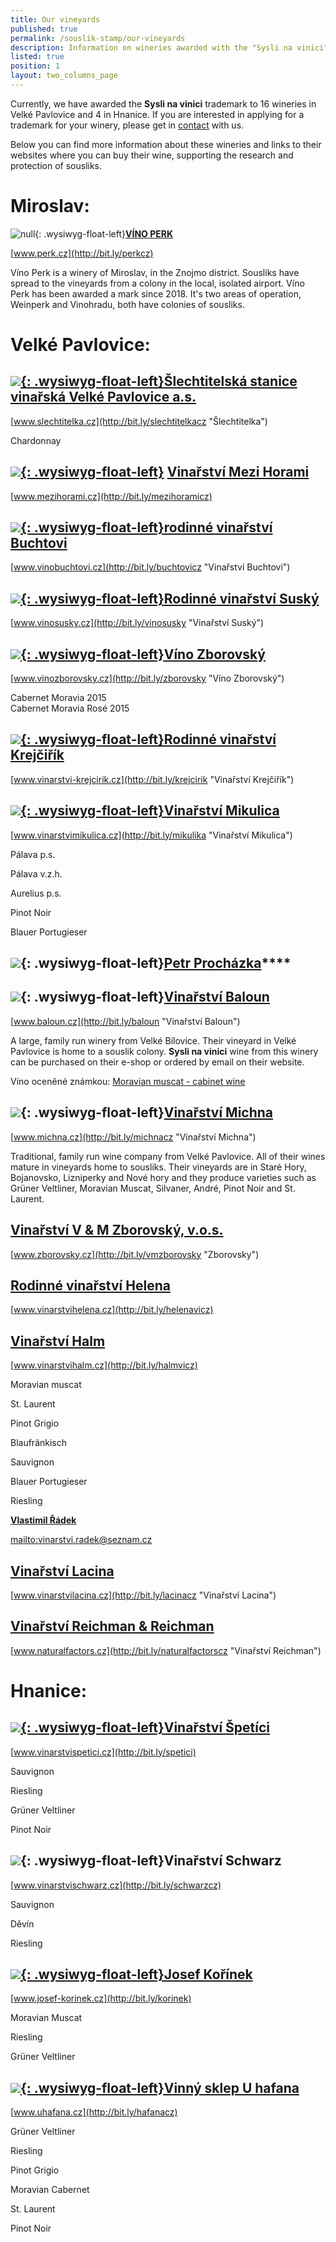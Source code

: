 ```yaml
---
title: Our vineyards
published: true
permalink: /souslik-stamp/our-vineyards
description: Information on wineries awarded with the "Sysli na vinici" trademark
listed: true
position: 1
layout: two_columns_page
---
```

Currently, we have awarded the **Sysli na vinici** trademark to 16 wineries in Velké Pavlovice and 4 in Hnanice. If you are interested in applying for a trademark for your winery, please get in [contact](/about-us/contacts) with us.

Below you can find more information about these wineries and links to their websites where you can buy their wine, supporting the research and protection of sousliks.

# Miroslav:

![null](/media/img_0917_m.jpg){: .wysiwyg-float-left}[**VÍNO PERK**](http://bit.ly/perkcz)

[www.perk.cz](http://bit.ly/perkcz)

Víno Perk is a winery of Miroslav, in the Znojmo district. Sousliks have spread to the vineyards from a colony in the local, isolated airport. Víno Perk has been awarded a mark since 2018. It's two areas of operation, Weinperk and Vinohradu, both have colonies of sousliks.

<div class="clearfix"></div>

# Velké Pavlovice:

## [![](/media/IMG_2970_slechtitelka.jpg){: .wysiwyg-float-left}**Šlechtitelská stanice vinařská Velké Pavlovice a.s.**](http://bit.ly/slechtitelkacz "Šlechtitelka")

[www.slechtitelka.cz](http://bit.ly/slechtitelkacz "Šlechtitelka")

Chardonnay

<div class="clearfix"></div>

## [![](/media/IMG_2973_300.jpg){: .wysiwyg-float-left}](http://bit.ly/mezihoramicz "Vinařství Mezi Horami") [Vinařství Mezi Horami](http://bit.ly/mezihoramicz)

[www.mezihorami.cz](http://bit.ly/mezihoramicz)

<div class="clearfix"></div>

## [![](/media/IMG_2981_buchtovi.jpg){: .wysiwyg-float-left}**rodinné vinařství Buchtovi**](http://bit.ly/buchtovicz "Vinařství Buchtovi")

[www.vinobuchtovi.cz](http://bit.ly/buchtovicz "Vinařství Buchtovi")

<div class="clearfix"></div>

## [![](/media/IMG_2986.jpg){: .wysiwyg-float-left}**Rodinné vinařství Suský**](http://bit.ly/vinosusky "Vinařství Suský")

[www.vinosusky.cz](http://bit.ly/vinosusky "Vinařství Suský")

<div class="clearfix"></div>

## [![](/media/IMG_2995_lzborovsky_300.jpg){: .wysiwyg-float-left}**Víno Zborovský**](http://bit.ly/zborovsky "Víno Zborovský")

[www.vinozborovsky.cz](http://bit.ly/zborovsky "Víno Zborovský")

Cabernet Moravia 2015\
Cabernet Moravia Rosé 2015

<div class="clearfix"></div>

## [![](/media/IMG_3007_krejcirik_a_300.jpg){: .wysiwyg-float-left}**Rodinné vinařství Krejčiřík**](http://bit.ly/krejcirik "Vinařství Krejčiřík")

[www.vinarstvi-krejcirik.cz](http://bit.ly/krejcirik "Vinařství Krejčiřík")

<div class="clearfix"></div>

## [![](/media/VP_Mikulica_IMGP9275_300.jpg){: .wysiwyg-float-left}**Vinařství Mikulica**](http://bit.ly/mikulika "Vinařství Mikulica")

[www.vinarstvimikulica.cz](http://bit.ly/mikulika "Vinařství Mikulica")

Pálava p.s.

Pálava v.z.h.

Aurelius p.s.

Pinot Noir

Blauer Portugieser

<div class="clearfix"></div>

## ![](/media/IMG_3020.jpg){: .wysiwyg-float-left}[**Petr Procházka**](/souslik-stamp/our-wineries)****

<div class="clearfix"></div>

## ![](/media/img_3016_baloun_02_300.jpg){: .wysiwyg-float-left}[**Vinařství Baloun**](http://bit.ly/baloun "Vinařství Baloun")

[www.baloun.cz](http://bit.ly/baloun "Vinařství Baloun")

A large, family run winery from Velké Bílovice. Their vineyard in Velké Pavlovice is home to a souslik colony. **Sysli na vinici** wine from this winery can be purchased on their e-shop or ordered by email on their website.

Víno oceněné známkou: [Moravian muscat - cabinet wine](http://www.baloun.cz/Galerie-vin/Bila-vina/2013-(3)/Muskat-Moravsky.aspx)

<div class="clearfix"></div>

## ![](/media/michna_300.jpg){: .wysiwyg-float-left}[Vinařství Michna](http://www.michna.cz)

[www.michna.cz](http://bit.ly/michnacz "Vinařství Michna")

Traditional, family run wine company from Velké Pavlovice. All of their wines mature in vineyards home to sousliks. Their vineyards are in Staré Hory, Bojanovsko, Lizniperky and Nové hory and they produce varieties such as Grüner Veltliner, Moravian Muscat, Silvaner, André, Pinot Noir and St. Laurent.

<div class="clearfix"></div>

## [**Vinařství V & M Zborovský, v.o.s.**](http://bit.ly/vmzborovsky "Zborovsky")

[www.zborovsky.cz](http://bit.ly/vmzborovsky "Zborovsky")

<div class="clearfix"></div>

## [**Rodinné vinařství Helena**](http://bit.ly/helenavicz)

[www.vinarstvihelena.cz](http://bit.ly/helenavicz)

<div class="clearfix"></div>

## [**Vinařství Halm**](http://www.vinarstvihalm.cz)

[www.vinarstvihalm.cz](http://bit.ly/halmvicz)

Moravian muscat

St. Laurent

Pinot Grigio

Blaufränkisch

Sauvignon

Blauer Portugieser

Riesling

****[**Vlastimil Řádek**](mailto:vinarstvi.radek@seznam.cz)****

<mailto:vinarstvi.radek@seznam.cz>

<div class="clearfix"></div>

## [**Vinařství Lacina**](http://www.vinarstvilacina.cz "Vinařství Lacina")

[www.vinarstvilacina.cz](http://bit.ly/lacinacz "Vinařství Lacina")

<div class="clearfix"></div>

## [**Vinařství Reichman & Reichman**](http://www.naturalfactors.cz "Vinařství Reichman")

[www.naturalfactors.cz](http://bit.ly/naturalfactorscz "Vinařství Reichman")

<div class="clearfix"></div>

# Hnanice:

## [![](/media/IMG_6105_300.JPG){: .wysiwyg-float-left}**Vinařství Špetíci**](http://www.vinarstvispetici.cz)

[www.vinarstvispetici.cz](http://bit.ly/spetici)

Sauvignon 

Riesling 

Grüner Veltliner 

Pinot Noir

<div class="clearfix"></div>

## ![](/media/IMG_6094_b_300.JPG){: .wysiwyg-float-left}**Vinařství Schwarz**

[www.vinarstvischwarz.cz](http://bit.ly/schwarzcz)

Sauvignon

Děvín

Riesling

<div class="clearfix"></div>

## [![](/media/H_Ko__nek_Vinice_To_na_300.JPG){: .wysiwyg-float-left}**Josef Kořínek**](http://www.josef-korinek.cz)

[www.josef-korinek.cz](http://bit.ly/korinek)

Moravian Muscat

Riesling

Grüner Veltliner

<div class="clearfix"></div>

## [![](/media/U_HAFANA_VINOBRANI_300.jpg){: .wysiwyg-float-left}**Vinný sklep U hafana**](http://www.uhafana.cz)

[www.uhafana.cz](http://bit.ly/hafanacz)

Grüner Veltliner

Riesling

Pinot Grigio

Moravian Cabernet

St. Laurent

Pinot Noir
